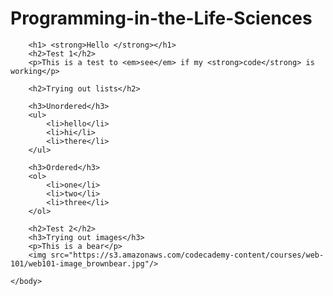 # Programming-in-the-Life-Sciences
<!DOCTYPE html>
<html>
        <head>
        <meta charset="utf-8">
        <meta http-equiv="X-UA-Compatible" content="IE=edge">
        <title>My First HTML</title>
        <meta name="description" content="An interactive getting started guide for Brackets.">
        <link rel="stylesheet2" href="Untitled-2.css">
    </head>
    
 <body>
        
        <h1> <strong>Hello </strong></h1>
        <h2>Test 1</h2>
        <p>This is a test to <em>see</em> if my <strong>code</strong> is working</p>
        
        <h2>Trying out lists</h2>                 
        
        <h3>Unordered</h3>
        <ul>
            <li>hello</li>
            <li>hi</li>
            <li>there</li>
        </ul>
        
        <h3>Ordered</h3>
        <ol>
            <li>one</li>
            <li>two</li>
            <li>three</li>
        </ol>
        
        <h2>Test 2</h2>
        <h3>Trying out images</h3>
        <p>This is a bear</p>
        <img src="https://s3.amazonaws.com/codecademy-content/courses/web-101/web101-image_brownbear.jpg"/>
        
    </body>
</html>
